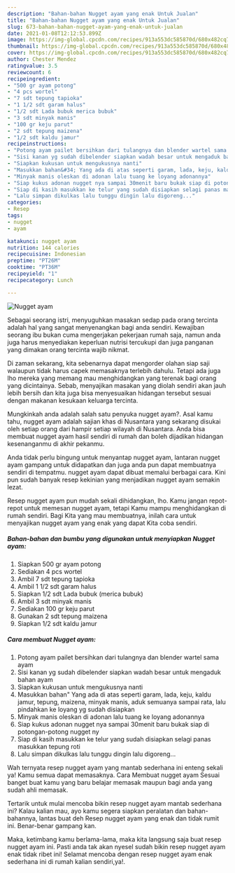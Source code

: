 ```yaml
---
description: "Bahan-bahan Nugget ayam yang enak Untuk Jualan"
title: "Bahan-bahan Nugget ayam yang enak Untuk Jualan"
slug: 673-bahan-bahan-nugget-ayam-yang-enak-untuk-jualan
date: 2021-01-08T12:12:53.899Z
image: https://img-global.cpcdn.com/recipes/913a553dc585870d/680x482cq70/nugget-ayam-foto-resep-utama.jpg
thumbnail: https://img-global.cpcdn.com/recipes/913a553dc585870d/680x482cq70/nugget-ayam-foto-resep-utama.jpg
cover: https://img-global.cpcdn.com/recipes/913a553dc585870d/680x482cq70/nugget-ayam-foto-resep-utama.jpg
author: Chester Mendez
ratingvalue: 3.5
reviewcount: 6
recipeingredient:
- "500 gr ayam potong"
- "4 pcs wortel"
- "7 sdt tepung tapioka"
- "1 1/2 sdt garam halus"
- "1/2 sdt Lada bubuk merica bubuk"
- "3 sdt minyak manis"
- "100 gr keju parut"
- "2 sdt tepung maizena"
- "1/2 sdt kaldu jamur"
recipeinstructions:
- "Potong ayam pailet bersihkan dari tulangnya dan blender wartel sama ayam"
- "Sisi kanan yg sudah dibelender siapkan wadah besar untuk mengaduk bahan ayam"
- "Siapkan kukusan untuk mengukusnya nanti"
- "Masukkan bahan&#34; Yang ada di atas seperti garam, lada, keju, kaldu jamur, tepung, maizena, minyak manis, aduk semuanya sampai rata, lalu pindahkan ke loyang yg sudah disiapkan"
- "Minyak manis oleskan di adonan lalu tuang ke loyang adonannya"
- "Siap kukus adonan nugget nya sampai 30menit baru bukak siap di potongan-potong nugget ny"
- "Siap di kasih masukkan ke telur yang sudah disiapkan selagi panas masukkan tepung roti"
- "Lalu simpan dikulkas lalu tunggu dingin lalu digoreng..."
categories:
- Resep
tags:
- nugget
- ayam

katakunci: nugget ayam 
nutrition: 144 calories
recipecuisine: Indonesian
preptime: "PT26M"
cooktime: "PT36M"
recipeyield: "1"
recipecategory: Lunch

---
```



![Nugget ayam](https://img-global.cpcdn.com/recipes/913a553dc585870d/680x482cq70/nugget-ayam-foto-resep-utama.jpg)

Sebagai seorang istri, menyuguhkan masakan sedap pada orang tercinta adalah hal yang sangat menyenangkan bagi anda sendiri. Kewajiban seorang ibu bukan cuma mengerjakan pekerjaan rumah saja, namun anda juga harus menyediakan keperluan nutrisi tercukupi dan juga panganan yang dimakan orang tercinta wajib nikmat.

Di zaman  sekarang, kita sebenarnya dapat mengorder olahan siap saji walaupun tidak harus capek memasaknya terlebih dahulu. Tetapi ada juga lho mereka yang memang mau menghidangkan yang terenak bagi orang yang dicintainya. Sebab, menyajikan masakan yang diolah sendiri akan jauh lebih bersih dan kita juga bisa menyesuaikan hidangan tersebut sesuai dengan makanan kesukaan keluarga tercinta. 



Mungkinkah anda adalah salah satu penyuka nugget ayam?. Asal kamu tahu, nugget ayam adalah sajian khas di Nusantara yang sekarang disukai oleh setiap orang dari hampir setiap wilayah di Nusantara. Anda bisa membuat nugget ayam hasil sendiri di rumah dan boleh dijadikan hidangan kesenanganmu di akhir pekanmu.

Anda tidak perlu bingung untuk menyantap nugget ayam, lantaran nugget ayam gampang untuk didapatkan dan juga anda pun dapat membuatnya sendiri di tempatmu. nugget ayam dapat dibuat memalui berbagai cara. Kini pun sudah banyak resep kekinian yang menjadikan nugget ayam semakin lezat.

Resep nugget ayam pun mudah sekali dihidangkan, lho. Kamu jangan repot-repot untuk memesan nugget ayam, tetapi Kamu mampu menghidangkan di rumah sendiri. Bagi Kita yang mau membuatnya, inilah cara untuk menyajikan nugget ayam yang enak yang dapat Kita coba sendiri.

<!--inarticleads1-->

##### Bahan-bahan dan bumbu yang digunakan untuk menyiapkan Nugget ayam:

1. Siapkan 500 gr ayam potong
1. Sediakan 4 pcs wortel
1. Ambil 7 sdt tepung tapioka
1. Ambil 1 1/2 sdt garam halus
1. Siapkan 1/2 sdt Lada bubuk (merica bubuk)
1. Ambil 3 sdt minyak manis
1. Sediakan 100 gr keju parut
1. Gunakan 2 sdt tepung maizena
1. Siapkan 1/2 sdt kaldu jamur




<!--inarticleads2-->

##### Cara membuat Nugget ayam:

1. Potong ayam pailet bersihkan dari tulangnya dan blender wartel sama ayam
1. Sisi kanan yg sudah dibelender siapkan wadah besar untuk mengaduk bahan ayam
1. Siapkan kukusan untuk mengukusnya nanti
1. Masukkan bahan&#34; Yang ada di atas seperti garam, lada, keju, kaldu jamur, tepung, maizena, minyak manis, aduk semuanya sampai rata, lalu pindahkan ke loyang yg sudah disiapkan
1. Minyak manis oleskan di adonan lalu tuang ke loyang adonannya
1. Siap kukus adonan nugget nya sampai 30menit baru bukak siap di potongan-potong nugget ny
1. Siap di kasih masukkan ke telur yang sudah disiapkan selagi panas masukkan tepung roti
1. Lalu simpan dikulkas lalu tunggu dingin lalu digoreng...




Wah ternyata resep nugget ayam yang mantab sederhana ini enteng sekali ya! Kamu semua dapat memasaknya. Cara Membuat nugget ayam Sesuai banget buat kamu yang baru belajar memasak maupun bagi anda yang sudah ahli memasak.

Tertarik untuk mulai mencoba bikin resep nugget ayam mantab sederhana ini? Kalau kalian mau, ayo kamu segera siapkan peralatan dan bahan-bahannya, lantas buat deh Resep nugget ayam yang enak dan tidak rumit ini. Benar-benar gampang kan. 

Maka, ketimbang kamu berlama-lama, maka kita langsung saja buat resep nugget ayam ini. Pasti anda tak akan nyesel sudah bikin resep nugget ayam enak tidak ribet ini! Selamat mencoba dengan resep nugget ayam enak sederhana ini di rumah kalian sendiri,ya!.


